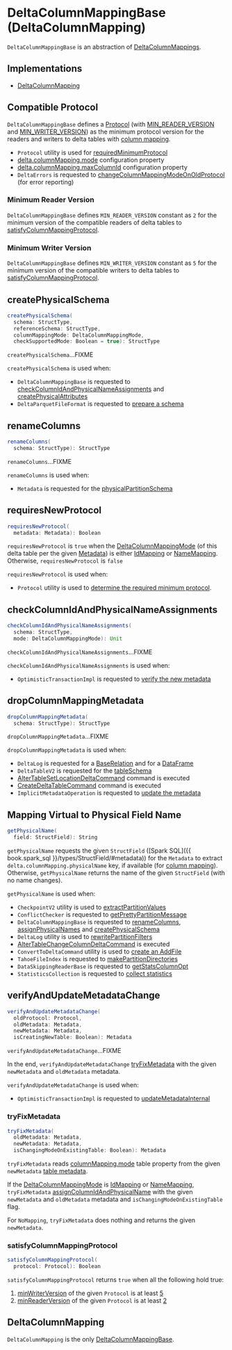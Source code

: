 # DeltaColumnMappingBase (DeltaColumnMapping)

`DeltaColumnMappingBase` is an abstraction of [DeltaColumnMappings](#implementations).

## Implementations

* [DeltaColumnMapping](#DeltaColumnMapping)

## <span id="MIN_PROTOCOL_VERSION"> Compatible Protocol

`DeltaColumnMappingBase` defines a [Protocol](../Protocol.md) (with [MIN_READER_VERSION](#MIN_READER_VERSION) and [MIN_WRITER_VERSION](#MIN_WRITER_VERSION)) as the minimum protocol version for the readers and writers to delta tables with [column mapping](index.md).

* `Protocol` utility is used for [requiredMinimumProtocol](../Protocol.md#requiredMinimumProtocol)
* [delta.columnMapping.mode](../DeltaConfigs.md#COLUMN_MAPPING_MODE) configuration property
* [delta.columnMapping.maxColumnId](../DeltaConfigs.md#COLUMN_MAPPING_MAX_ID) configuration property
* `DeltaErrors` is requested to [changeColumnMappingModeOnOldProtocol](../DeltaErrors.md#changeColumnMappingModeOnOldProtocol) (for error reporting)

### <span id="MIN_READER_VERSION"> Minimum Reader Version

`DeltaColumnMappingBase` defines `MIN_READER_VERSION` constant as `2` for the minimum version of the compatible readers of delta tables to [satisfyColumnMappingProtocol](#satisfyColumnMappingProtocol).

### <span id="MIN_WRITER_VERSION"> Minimum Writer Version

`DeltaColumnMappingBase` defines `MIN_WRITER_VERSION` constant as `5` for the minimum version of the compatible writers to delta tables to [satisfyColumnMappingProtocol](#satisfyColumnMappingProtocol).

## <span id="createPhysicalSchema"> createPhysicalSchema

```scala
createPhysicalSchema(
  schema: StructType,
  referenceSchema: StructType,
  columnMappingMode: DeltaColumnMappingMode,
  checkSupportedMode: Boolean = true): StructType
```

`createPhysicalSchema`...FIXME

`createPhysicalSchema` is used when:

* `DeltaColumnMappingBase` is requested to [checkColumnIdAndPhysicalNameAssignments](#checkColumnIdAndPhysicalNameAssignments) and [createPhysicalAttributes](#createPhysicalAttributes)
* `DeltaParquetFileFormat` is requested to [prepare a schema](../DeltaParquetFileFormat.md#prepareSchema)

## <span id="renameColumns"> renameColumns

```scala
renameColumns(
  schema: StructType): StructType
```

`renameColumns`...FIXME

`renameColumns` is used when:

* `Metadata` is requested for the [physicalPartitionSchema](../Metadata.md#physicalPartitionSchema)

## <span id="requiresNewProtocol"> requiresNewProtocol

```scala
requiresNewProtocol(
  metadata: Metadata): Boolean
```

`requiresNewProtocol` is `true` when the [DeltaColumnMappingMode](../Metadata.md#columnMappingMode) (of this delta table per the given [Metadata](../Metadata.md)) is either [IdMapping](DeltaColumnMappingMode.md#IdMapping) or [NameMapping](DeltaColumnMappingMode.md#NameMapping). Otherwise, `requiresNewProtocol` is `false`

`requiresNewProtocol` is used when:

* `Protocol` utility is used to [determine the required minimum protocol](../Protocol.md#requiredMinimumProtocol).

## <span id="checkColumnIdAndPhysicalNameAssignments"> checkColumnIdAndPhysicalNameAssignments

```scala
checkColumnIdAndPhysicalNameAssignments(
  schema: StructType,
  mode: DeltaColumnMappingMode): Unit
```

`checkColumnIdAndPhysicalNameAssignments`...FIXME

`checkColumnIdAndPhysicalNameAssignments` is used when:

* `OptimisticTransactionImpl` is requested to [verify the new metadata](../OptimisticTransactionImpl.md#verifyNewMetadata)

## <span id="dropColumnMappingMetadata"> dropColumnMappingMetadata

```scala
dropColumnMappingMetadata(
  schema: StructType): StructType
```

`dropColumnMappingMetadata`...FIXME

`dropColumnMappingMetadata` is used when:

* `DeltaLog` is requested for a [BaseRelation](../DeltaLog.md#createRelation) and for a [DataFrame](../DeltaLog.md#createDataFrame)
* `DeltaTableV2` is requested for the [tableSchema](../DeltaTableV2.md#tableSchema)
* [AlterTableSetLocationDeltaCommand](../commands/alter/AlterTableSetLocationDeltaCommand.md) command is executed
* [CreateDeltaTableCommand](../commands/CreateDeltaTableCommand.md) command is executed
* `ImplicitMetadataOperation` is requested to [update the metadata](../ImplicitMetadataOperation.md#updateMetadata)

## <span id="getPhysicalName"> Mapping Virtual to Physical Field Name

```scala
getPhysicalName(
  field: StructField): String
```

`getPhysicalName` requests the given `StructField` ([Spark SQL]({{ book.spark_sql }}/types/StructField/#metadata)) for the `Metadata` to extract `delta.columnMapping.physicalName` key, if available (for [column mapping](index.md)). Otherwise, `getPhysicalName` returns the name of the given `StructField` (with no name changes).

`getPhysicalName` is used when:

* `CheckpointV2` utility is used to [extractPartitionValues](../CheckpointV2.md#extractPartitionValues)
* `ConflictChecker` is requested to [getPrettyPartitionMessage](../ConflictChecker.md#getPrettyPartitionMessage)
* `DeltaColumnMappingBase` is requested to [renameColumns](#renameColumns), [assignPhysicalNames](#assignPhysicalNames) and [createPhysicalSchema](#createPhysicalSchema)
* `DeltaLog` utility is used to [rewritePartitionFilters](../DeltaLog.md#rewritePartitionFilters)
* [AlterTableChangeColumnDeltaCommand](../commands/alter/AlterTableChangeColumnDeltaCommand.md) is executed
* `ConvertToDeltaCommand` utility is used to [create an AddFile](../commands/convert/ConvertToDeltaCommand.md#createAddFile)
* `TahoeFileIndex` is requested to [makePartitionDirectories](../TahoeFileIndex.md#makePartitionDirectories)
* `DataSkippingReaderBase` is requested to [getStatsColumnOpt](../data-skipping/DataSkippingReaderBase.md#getStatsColumnOpt)
* `StatisticsCollection` is requested to [collect statistics](../StatisticsCollection.md#collectStats)

## <span id="verifyAndUpdateMetadataChange"> verifyAndUpdateMetadataChange

```scala
verifyAndUpdateMetadataChange(
  oldProtocol: Protocol,
  oldMetadata: Metadata,
  newMetadata: Metadata,
  isCreatingNewTable: Boolean): Metadata
```

`verifyAndUpdateMetadataChange`...FIXME

In the end, `verifyAndUpdateMetadataChange` [tryFixMetadata](#tryFixMetadata) with the given `newMetadata` and `oldMetadata` metadata.

`verifyAndUpdateMetadataChange` is used when:

* `OptimisticTransactionImpl` is requested to [updateMetadataInternal](../OptimisticTransactionImpl.md#updateMetadataInternal)

### <span id="tryFixMetadata"> tryFixMetadata

```scala
tryFixMetadata(
  oldMetadata: Metadata,
  newMetadata: Metadata,
  isChangingModeOnExistingTable: Boolean): Metadata
```

`tryFixMetadata` reads [columnMapping.mode](../DeltaConfigs.md#columnMapping.mode) table property from the given `newMetadata` [table metadata](../DeltaConfig.md#fromMetaData).

If the [DeltaColumnMappingMode](DeltaColumnMappingMode.md) is [IdMapping](DeltaColumnMappingMode.md#IdMapping) or [NameMapping](DeltaColumnMappingMode.md#NameMapping), `tryFixMetadata` [assignColumnIdAndPhysicalName](#assignColumnIdAndPhysicalName) with the given `newMetadata` and `oldMetadata` metadata and `isChangingModeOnExistingTable` flag.

For `NoMapping`, `tryFixMetadata` does nothing and returns the given `newMetadata`.

### <span id="satisfyColumnMappingProtocol"> satisfyColumnMappingProtocol

```scala
satisfyColumnMappingProtocol(
  protocol: Protocol): Boolean
```

`satisfyColumnMappingProtocol` returns `true` when all the following hold true:

1. [minWriterVersion](../Protocol.md#minWriterVersion) of the given `Protocol` is at least [5](#MIN_WRITER_VERSION)
1. [minReaderVersion](../Protocol.md#minReaderVersion) of the given `Protocol` is at least [2](#MIN_READER_VERSION)

## <span id="DeltaColumnMapping"> DeltaColumnMapping

`DeltaColumnMapping` is the only [DeltaColumnMappingBase](#implementations).
